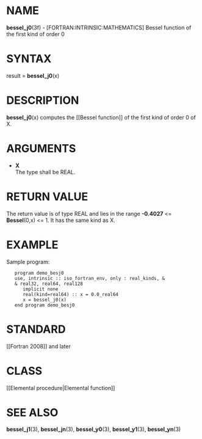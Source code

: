 # NAME

**bessel\_j0**(3f) - \[FORTRAN:INTRINSIC:MATHEMATICS\] Bessel function
of the first kind of order 0

# SYNTAX

result = **bessel\_j0**(x)

# DESCRIPTION

**bessel\_j0**(x) computes the \[\[Bessel function\]\] of the first kind
of order 0 of X.

# ARGUMENTS

  - **X**  
    The type shall be REAL.

# RETURN VALUE

The return value is of type REAL and lies in the range **-0.4027** \<=
**Bessel**(0,x) \<= 1. It has the same kind as X.

# EXAMPLE

Sample program:

``` 
   program demo_besj0
   use, intrinsic :: iso_fortran_env, only : real_kinds, &
   & real32, real64, real128
      implicit none
      real(kind=real64) :: x = 0.0_real64
      x = bessel_j0(x)
   end program demo_besj0
```

# STANDARD

\[\[Fortran 2008\]\] and later

# CLASS

\[\[Elemental procedure|Elemental function\]\]

# SEE ALSO

**bessel\_j1**(3), **bessel\_jn**(3), **bessel\_y0**(3),
**bessel\_y1**(3), **bessel\_yn**(3)
